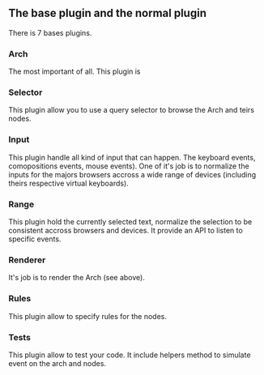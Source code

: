 ## The base plugin and the normal plugin
There is 7 bases plugins.

### Arch
The most important of all. This plugin is 

### Selector
This plugin allow you to use a query selector to browse the Arch and teirs nodes.

### Input
This plugin handle all kind of input that can happen. The keyboard events, comopositions events,
mouse events). One of it's job is to normalize the inputs for the majors browsers accross a wide
range of devices (including theirs respective virtual keyboards).

### Range
This plugin hold the currently selected text, normalize the selection to be consistent accross
browsers and devices. It provide an API to listen to specific events.

### Renderer
It's job is to render the Arch (see above).

### Rules
This plugin allow to specify rules for the nodes.

### Tests
This plugin allow to test your code. It include helpers method to simulate event on the arch
and nodes.

